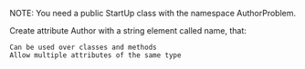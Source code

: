 NOTE: You need a public StartUp class with the namespace AuthorProblem.

Create attribute Author with a string element called name, that:

	Can be used over classes and methods
	Allow multiple attributes of the same type
